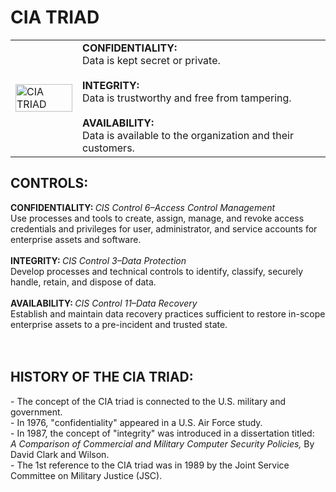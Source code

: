 #  CIA TRIAD
<table>
  <tr>
    <td>
<img src="https://github.com/user-attachments/assets/ee944c63-2c83-43b8-a9d9-08f922f01847" alt="CIA TRIAD" width="100%">
    </td>
    <td>
      <b>CONFIDENTIALITY:</b> 
      <br>Data is kept secret or private.<br>
      <br><b>INTEGRITY:</b> 
      <br>Data is trustworthy and free from tampering.<br>
      <br><b>AVAILABILITY:</b> 
      <br>Data is available to the organization and their customers.
    </td>
  </tr>
</table>
<h2> CONTROLS:</h2>
<b> CONFIDENTIALITY: </b> <i> CIS Control 6–Access Control Management </i>
<br> Use processes and tools to create, assign, manage, and revoke access credentials and privileges for user, administrator, and service accounts for enterprise assets and software. <br>
<br> <b> INTEGRITY: </b> <i> CIS Control 3–Data Protection </i> 
<br> Develop processes and technical controls to identify, classify, securely handle, retain, and dispose of data.<br>
<br> <b> AVAILABILITY: </b> <i> CIS Control 11–Data Recovery </i> <br>
Establish and maintain data recovery practices sufficient to restore in-scope enterprise assets to a pre-incident and trusted state.<br>
<br>
<br>
<h2> HISTORY OF THE CIA TRIAD: </h2>
- The concept of the CIA triad is connected to the U.S. military and government.<br>
- In 1976, "confidentiality" appeared in a U.S. Air Force study. <br>
- In 1987, the concept of "integrity" was introduced in a dissertation titled:<br>
<i> A Comparison of Commercial and Military Computer Security Policies,</i> By David Clark and Wilson. <br> 
- The 1st reference to the CIA triad was in 1989 by the Joint Service Committee on Military Justice (JSC).


